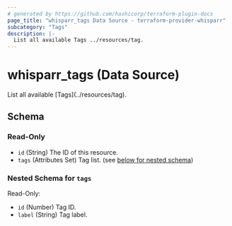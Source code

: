 ```yaml
---
# generated by https://github.com/hashicorp/terraform-plugin-docs
page_title: "whisparr_tags Data Source - terraform-provider-whisparr"
subcategory: "Tags"
description: |-
  List all available Tags ../resources/tag.
---
```


# whisparr_tags (Data Source)

<!-- subcategory:Tags -->List all available [Tags](../resources/tag).



<!-- schema generated by tfplugindocs -->
## Schema

### Read-Only

- `id` (String) The ID of this resource.
- `tags` (Attributes Set) Tag list. (see [below for nested schema](#nestedatt--tags))

<a id="nestedatt--tags"></a>
### Nested Schema for `tags`

Read-Only:

- `id` (Number) Tag ID.
- `label` (String) Tag label.


